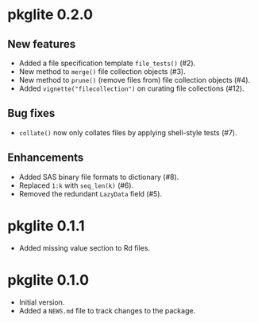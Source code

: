 # pkglite 0.2.0

## New features

- Added a file specification template `file_tests()` (#2).
- New method to `merge()` file collection objects (#3).
- New method to `prune()` (remove files from) file collection objects (#4).
- Added `vignette("filecollection")` on curating file collections (#12).

## Bug fixes

- `collate()` now only collates files by applying shell-style tests (#7).

## Enhancements

- Added SAS binary file formats to dictionary (#8).
- Replaced `1:k` with `seq_len(k)` (#6).
- Removed the redundant `LazyData` field (#5).

# pkglite 0.1.1

- Added missing value section to Rd files.

# pkglite 0.1.0

- Initial version.
- Added a `NEWS.md` file to track changes to the package.
